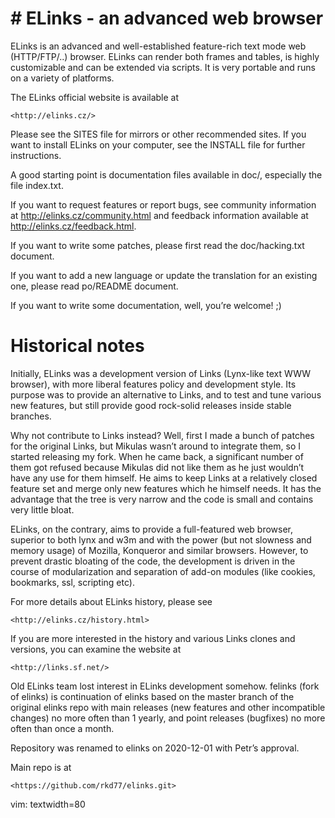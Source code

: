 # \# ELinks - an advanced web browser

ELinks is an advanced and well-established feature-rich text mode web
(HTTP/FTP/..) browser. ELinks can render both frames and tables, is
highly customizable and can be extended via scripts. It is very portable
and runs on a variety of platforms.

The ELinks official website is available at

    <http://elinks.cz/>

Please see the SITES file for mirrors or other recommended sites. If you
want to install ELinks on your computer, see the INSTALL file for
further instructions.

A good starting point is documentation files available in doc/,
especially the file index.txt.

If you want to request features or report bugs, see community
information at <http://elinks.cz/community.html> and feedback
information available at <http://elinks.cz/feedback.html>.

If you want to write some patches, please first read the doc/hacking.txt
document.

If you want to add a new language or update the translation for an
existing one, please read po/README document.

If you want to write some documentation, well, you’re welcome! ;)

# Historical notes

Initially, ELinks was a development version of Links (Lynx-like text WWW
browser), with more liberal features policy and development style. Its
purpose was to provide an alternative to Links, and to test and tune
various new features, but still provide good rock-solid releases inside
stable branches.

Why not contribute to Links instead? Well, first I made a bunch of
patches for the original Links, but Mikulas wasn’t around to integrate
them, so I started releasing my fork. When he came back, a significant
number of them got refused because Mikulas did not like them as he just
wouldn’t have any use for them himself. He aims to keep Links at a
relatively closed feature set and merge only new features which he
himself needs. It has the advantage that the tree is very narrow and the
code is small and contains very little bloat.

ELinks, on the contrary, aims to provide a full-featured web browser,
superior to both lynx and w3m and with the power (but not slowness and
memory usage) of Mozilla, Konqueror and similar browsers. However, to
prevent drastic bloating of the code, the development is driven in the
course of modularization and separation of add-on modules (like cookies,
bookmarks, ssl, scripting etc).

For more details about ELinks history, please see

    <http://elinks.cz/history.html>

If you are more interested in the history and various Links clones and
versions, you can examine the website at

    <http://links.sf.net/>

Old ELinks team lost interest in ELinks development somehow. felinks
(fork of elinks) is continuation of elinks based on the master branch of
the original elinks repo with main releases (new features and other
incompatible changes) no more often than 1 yearly, and point releases
(bugfixes) no more often than once a month.

Repository was renamed to elinks on 2020-12-01 with Petr’s approval.

Main repo is at

    <https://github.com/rkd77/elinks.git>

vim: textwidth=80
